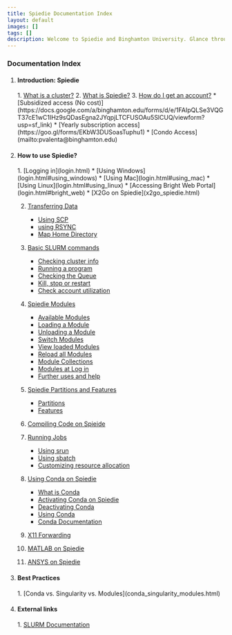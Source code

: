 ```yaml
--- 
title: Spiedie Documentation Index
layout: default 
images: []
tags: []
description: Welcome to Spiedie and Binghamton University. Glance through here to learn about computer clusters and Spiedie's computing capabilities. 
---
```


### Documentation Index 

1. <h4> Introduction: Spiedie </h4>
    1. <a href="introduction.html">What is a cluster?</a>
    2. <a href="https://www.binghamton.edu/watson/facilities/computing/high-performance.html">What is Spiedie?</a>
    3. <a href="https://www.binghamton.edu/watson/facilities/computing/high-performance.html">How do I get an account?</a> 
        * [Subsidized access (No cost)](https://docs.google.com/a/binghamton.edu/forms/d/e/1FAIpQLSe3VQGT37cE1wC1IHz9sQDasEgna2JYqpjLTCFUSOAu5SlCUQ/viewform?usp=sf_link)
        * [Yearly subscription access](https://goo.gl/forms/EKbW3DUSoasTuphu1)
        * [Condo Access](mailto:pvalenta@binghamton.edu)
		
2. <h4> How to use Spiedie? </h4>
	1. [Logging in](login.html)
	    * [Using Windows](login.html#using_windows)
	    * [Using Mac](login.html#using_mac)
	    * [Using Linux](login.html#using_linux)
	    * [Accessing Bright Web Portal](login.html#bright_web)
	    * [X2Go on Spiedie](x2go_spiedie.html)
	
	2. [Transferring Data](data_transfer.html)
	    * [Using SCP](data_transfer.html#SCP)
	    * [using RSYNC](data_transfer.html#rsync)
	    * [Map Home Directory](data_transfer.html#Home_dir)

	3. [Basic SLURM commands](basic_slurm_commands.html)
	    * [Checking cluster info](basic_slurm_commands.html#info)
	    * [Running a program](basic_slurm_commands.html#run)
	    * [Checking the Queue](basic_slurm_commands.html#queue)
	    * [Kill, stop or restart](basic_slurm_commands.html#ksr)
	    * [Check account utilization](basic_slurm_commands.html#util)

	4. [Spiedie Modules](spiedie_modules.html)
	    * [Available Modules](spiedie_modules.html#avail)
	    * [Loading a Module](spiedie_modules.html#load)
	    * [Unloading a Module](spiedie_modules.html#unload)
	    * [Switch Modules](spiedie_modules.html#switch)
	    * [View loaded Modules](spiedie_modules.html#view)
	    * [Reload all Modules](spiedie_modules.html#reload)
	    * [Module Collections](spiedie_modules.html#collections)
	    * [Modules at Log in](spiedie_modules.html#login)
	    * [Further uses and help](spiedie_modules.html#help)

	5. [Spiedie Partitions and Features](spiedie_partitions.html)
	    * [Partitions](spiedie_partitions.html#partitions)
	    * [Features](spiedie_partitions.html#features)

	6. [Compiling Code on Spieide](compilers.html)

	7. [Running Jobs](submitting_jobs.html)
	    * [Using srun](submitting_jobs.html#srun)
	    * [Using sbatch](submitting_jobs.html#sbatch)
	    * [Customizing resource allocation](submitting_jobs.html#resource-alloc)
	
	8. [Using Conda on Spiedie](spiedie_conda.html)
		* [What is Conda](spiedie_conda.html#conda_intro)
		* [Activating Conda on Spiedie](spiedie_conda.html#conda_activate)
		* [Deactivating Conda](spiedie_conda.html#conda_deactivate)
		* [Using Conda](spiedie_conda.html#conda_use)
		* <a href="https://docs.conda.io/projects/conda/en/latest/user-guide/overview.html" target="_blank">Conda Documentation</a>
	9. [X11 Forwarding](x_11_forwarding.html)
	10. [MATLAB on Spiedie](spiedie_matlab.html)
	11. [ANSYS on Spiedie](spiedie_ansys.html)
3. <h4> Best Practices </h4>
	1. [Conda vs. Singularity vs. Modules](conda_singularity_modules.html) 
4. <h4>External links </h4>
	1. <a href="https://slurm.schedmd.com/documentation.html" target="_blank">SLURM Documentation</a>
